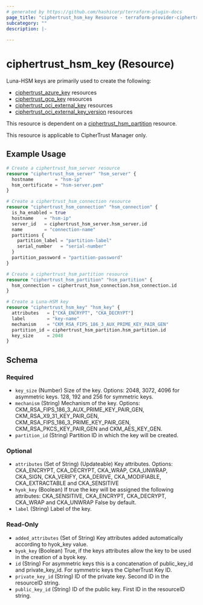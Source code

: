```yaml
---
# generated by https://github.com/hashicorp/terraform-plugin-docs
page_title: "ciphertrust_hsm_key Resource - terraform-provider-ciphertrust"
subcategory: ""
description: |-
  
---
```


# ciphertrust_hsm_key (Resource)

Luna-HSM keys are primarily used to create the following:
- [ciphertrust_azure_key](https://registry.terraform.io/providers/ThalesGroup/ciphertrust/latest/docs/resources/azure_key) resources
- [ciphertrust_gcp_key](https://registry.terraform.io/providers/ThalesGroup/ciphertrust/latest/docs/resources/gcp_key) resources
- [ciphertrust_oci_external_key](https://registry.terraform.io/providers/ThalesGroup/ciphertrust/latest/docs/resources/oci_external_key) resources
- [ciphertrust_oci_external_key_version](https://registry.terraform.io/providers/ThalesGroup/ciphertrust/latest/docs/resources/oci_external_key_version) resources

This resource is dependent on a [ciphertrust_hsm_partition](https://registry.terraform.io/providers/ThalesGroup/ciphertrust/latest/docs/resources/hsm_partition) resource.

This resource is applicable to CipherTrust Manager only.

## Example Usage

```terraform
# Create a ciphertrust_hsm_server resource
resource "ciphertrust_hsm_server" "hsm_server" {
  hostname        = "hsm-ip"
  hsm_certificate = "hsm-server.pem"
}

# Create a ciphertrust_hsm_connection resource
resource "ciphertrust_hsm_connection" "hsm_connection" {
  is_ha_enabled = true
  hostname    = "hsm-ip"
  server_id   = ciphertrust_hsm_server.hsm_server.id
  name        = "connection-name"
  partitions {
    partition_label = "partition-label"
    serial_number   = "serial-number"
  }
  partition_password = "partition-password"
}

# Create a ciphertrust_hsm_partition resource
resource "ciphertrust_hsm_partition" "hsm_partition" {
  hsm_connection = ciphertrust_hsm_connection.hsm_connection.id
}

# Create a Luna-HSM key
resource "ciphertrust_hsm_key" "hsm_key" {
  attributes   = ["CKA_ENCRYPT", "CKA_DECRYPT"]
  label        = "key-name"
  mechanism    = "CKM_RSA_FIPS_186_3_AUX_PRIME_KEY_PAIR_GEN"
  partition_id = ciphertrust_hsm_partition.hsm_partition.id
  key_size     = 2048
}
```

<!-- schema generated by tfplugindocs -->
## Schema

### Required

- `key_size` (Number) Size of the key. Options: 2048, 3072, 4096 for asymmetric keys. 128, 192 and 256 for symmetric keys.
- `mechanism` (String) Mechanism of the key. Options: CKM_RSA_FIPS_186_3_AUX_PRIME_KEY_PAIR_GEN, CKM_RSA_X9_31_KEY_PAIR_GEN, CKM_RSA_FIPS_186_3_PRIME_KEY_PAIR_GEN, CKM_RSA_PKCS_KEY_PAIR_GEN and CKM_AES_KEY_GEN.
- `partition_id` (String) Partition ID in which the key will be created.

### Optional

- `attributes` (Set of String) (Updateable) Key attributes. Options: CKA_ENCRYPT, CKA_DECRYPT, CKA_WRAP, CKA_UNWRAP, CKA_SIGN, CKA_VERIFY, CKA_DERIVE, CKA_MODIFIABLE, CKA_EXTRACTABLE and CKA_SENSITIVE
- `hyok_key` (Boolean) If true the key will be assigned the following attributes: CKA_SENSITIVE, CKA_ENCRYPT, CKA_DECRYPT, CKA_WRAP and CKA_UNWRAP False by default.
- `label` (String) Label of the key.

### Read-Only

- `added_attributes` (Set of String) Key attributes added automatically according to hyok_key value.
- `byok_key` (Boolean) True, if the keys attributes allow the key to be used in the creation of a byok key.
- `id` (String) For asymmetric keys this is a concatenation of public_key_id and private_key_id. For symmetric keys the CipherTrust Key ID.
- `private_key_id` (String) ID of the private key. Second ID in the resourceID string.
- `public_key_id` (String) ID of the public key. First ID in the resourceID string.
